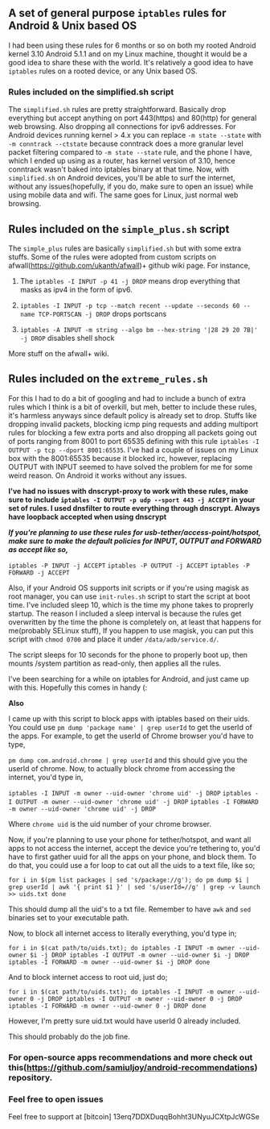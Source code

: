 ## A set of general purpose `iptables` rules for Android & Unix based OS

I had been using these rules for 6 months or so on both my rooted Android kernel 3.10 Android 5.1.1 and on my Linux machine, thought it would be a good idea to share these with the world. It's relatively a good idea to have `iptables` rules on a rooted device, or any Unix based OS.

### Rules included on the **simplified.sh** script

The `simplified.sh` rules are pretty straightforward. Basically drop everything but accept anything on port 443(https) and 80(http) for general web browsing. Also dropping all connections for ipv6 addresses. For Android devices running kernel > 4.x you can replace `-m state --state` with `-m conntrack --ctstate` because conntrack does a more granular level packet filtering compared to `-m state --state` rule, and the phone I have, which I ended up using as a router, has kernel version of 3.10, hence conntrack wasn't baked into iptables binary at that time. Now, with `simplified.sh` on Android devices, you'll be able to surf the internet, without any issues(hopefully, if you do, make sure to open an issue) while using mobile data and wifi. The same goes for Linux, just normal web browsing.

## Rules included on the `simple_plus.sh` script
 
The `simple_plus` rules are basically `simplified.sh` but with some extra stuffs. Some of the rules were adopted from custom scripts on afwall(https://github.com/ukanth/afwall)+ github wiki page. For instance, 

1. The `iptables -I INPUT -p 41 -j DROP` means drop everything that masks as ipv4 in the form of ipv6.

2. `iptables -I INPUT -p tcp --match recent --update --seconds 60 --name TCP-PORTSCAN -j DROP` drops portscans 

3. `iptables -A INPUT -m string --algo bm --hex-string '|28 29 20 7B|' -j DROP` disables shell shock

More stuff on the afwall+ wiki.

## Rules included on the `extreme_rules.sh`

For this I had to do a bit of googling and had to include a bunch of extra rules which I think is a bit of overkill, but meh, better to include these rules, it's harmless anyways since default policy is already set to drop. Stuffs like dropping invalid packets, blocking icmp ping requests and adding multiport rules for blocking a few extra ports and also dropping all packets going out of ports ranging from 8001 to port 65535 defining with this rule `iptables -I OUTPUT -p tcp --dport 8001:65535`. I've had a couple of issues on my Linux box with the 8001:65535 because it blocked irc, however, replacing OUTPUT with INPUT seemed to have solved the problem for me for some weird reason. On Android it works without any issues.

**I've had no issues with dnscrypt-proxy to work with these rules, make sure to include `iptables -I OUTPUT -p udp --sport 443 -j ACCEPT` in your set of rules. I used dnsfilter to route everything through dnscrypt. Always have loopback accepted when using dnscrypt**

***If you're planning to use these rules for usb-tether/access-point/hotspot, make sure to make the default policies for INPUT, OUTPUT and FORWARD as accept like so,***

`iptables -P INPUT -j ACCEPT`
`iptables -P OUTPUT -j ACCEPT`
`iptables -P FORWARD -j ACCEPT`

Also, if your Android OS supports init scripts or if you're using magisk as root manager, you can use `init-rules.sh` script to start the script at boot time. I've included sleep 10, which is the time my phone takes to proprerly startup. The reason I included a sleep interval is because the rules get overwritten by the time the phone is completely on, at least that happens for me(probably SELinux stuff), If you happen to use magisk, you can put this script with `chmod 0700` and place it under `/data/adb/service.d/`.

The script sleeps for 10 seconds for the phone to properly boot up, then mounts /system partition as read-only, then applies all the rules.

I've been searching for a while on iptables for Android, and just came up with this. Hopefully this comes in handy (:

**Also**

I came up with this script to block apps with iptables based on their uids.
You could use `pm dump 'package name' | grep userId` to get the userId of the apps. For example, to get the userId of Chrome browser you'd have to type,

`pm dump com.android.chrome | grep userId` and this should give you the userId of chrome. Now, to actually block chrome from accessing the internet, you'd type in, 

`iptables -I INPUT -m owner --uid-owner 'chrome uid' -j DROP`
`iptables -I OUTPUT -m owner --uid-owner 'chrome uid' -j DROP`
`iptables -I FORWARD -m owner --uid-owner 'chrome uid' -j DROP`

Where `chrome uid` is the uid number of your chrome browser.

Now, if you're planning to use your phone for tether/hotspot, and want all apps to not access the internet, accept the device you're tethering to, you'd have to first gather uuid for all the apps on your phone, and block them. To do that, you could use a for loop to cat out all the uids to a text file, like so;

`for i in $(pm list packages | sed 's/package://g'); do
	pm dump $i | grep userId | awk '{ print $1 }' | sed 's/userId=//g' | grep -v launch >> uids.txt
done`

This should dump all the uid's to a txt file. Remember to have `awk` and `sed` binaries set to your executable path.

Now, to block all internet access to literally everything, you'd type in;

`for i in $(cat path/to/uids.txt); do
	iptables -I INPUT -m owner --uid-owner $i -j DROP
	iptables -I OUTPUT -m owner --uid-owner $i -j DROP
	iptables -I FORWARD -m owner --uid-owner $i -j DROP
done`

And to block internet access to root uid, just do;

`for i in $(cat path/to/uids.txt); do
	iptables -I INPUT -m owner --uid-owner 0 -j DROP
	iptables -I OUTPUT -m owner --uid-owner 0 -j DROP
	iptables -I FORWARD -m owner --uid-owner 0 -j DROP
done`

However, I'm pretty sure uid.txt would have userId 0 already included. 

This should probably do the job fine.

### For open-source apps recommendations and more check out this(https://github.com/samiuljoy/android-recommendations) repository.

### Feel free to open issues

Feel free to support at [bitcoin] 13erq7DDXDuqqBohht3UNyuJCXtpJcWGSe
